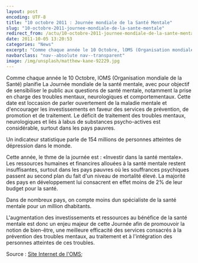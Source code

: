 ```yaml
---
layout: post
encoding: UTF-8
title: "10 octobre 2011 : Journée mondiale de la Santé Mentale"
slug: "10-octobre-2011-journee-mondiale-de-la-sante-mentale"
redirect_from: /actu/10-octobre-2011-journee-mondiale-de-la-sante-mentale"
date: 2011-10-05 13:20:53
categories: "News"
excerpt: "Comme chaque année le 10 Octobre, lOMS (Organisation mondiale de la Santé) planifie La Journée mondiale de la santé mentale, avec pour objectif de sensibiliser le public aux questions de santé mentale, notamment la prise en charge des troubles mentaux, neurologiques et comportementaux."
navbarclass: "nav--absolute nav--transparent"
image: /img/unsplash/matthew-kane-92229.jpg
---
```

Comme chaque année le 10 Octobre, lOMS (Organisation mondiale de la Santé) planifie La Journée mondiale de la santé mentale, avec pour objectif de sensibiliser le public aux questions de santé mentale, notamment la prise en charge des troubles mentaux, neurologiques et comportementaux.
Cette date est loccasion de parler ouvertement de la maladie mentale et d'encourager les investissements en faveur des services de prévention, de promotion et de traitement. Le déficit de traitement des troubles mentaux, neurologiques et liés à labus de substances psycho-actives est considérable, surtout dans les pays pauvres.  
  
Un indicateur statistique parle de 154 millions de personnes atteintes de dépression dans le monde.  
  
Cette année, le thme de la journée est : «Investir dans la santé mentale». Les ressources humaines et financires allouées à la santé mentale restent insuffisantes, surtout dans les pays pauvres où les souffrances psychiques passent au second plan du fait d'un niveau de mortalité élevé. La majorité des pays en développement lui consacrent en effet moins de 2% de leur budget pour la santé.   
  
Dans de nombreux pays, on compte moins dun spécialiste de la santé mentale pour un million dhabitants.   
  
L'augmentation des investissements et ressources au bénéfice de la santé mentale est donc un enjeu majeur de cette Journée afin de promouvoir la notion de bien-être, une meilleure efficacité des services consacrés à la prévention des troubles mentaux, au traitement et à l'intégration des personnes atteintes de ces troubles.   
  
Source : [Site Internet de l'OMS](http://www.who.int/fr/);